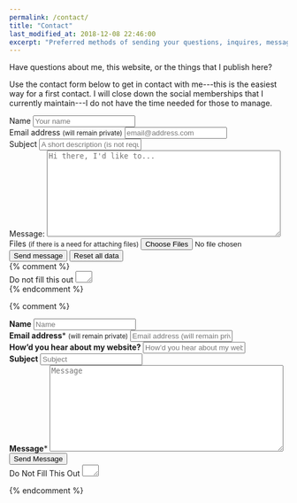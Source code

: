 ```yaml
---
permalink: /contact/
title: "Contact"
last_modified_at: 2018-12-08 22:46:00
excerpt: "Preferred methods of sending your questions, inquires, messages, and love letters to me."
---
```


Have questions about me, this website, or the things that I publish here?

Use the contact form below to get in contact with me---this is the easiest way for a first contact.
I will close down the social memberships that I currently maintain---I do not have the time needed for those to manage.

<form id="contact" name="contact" accept-charset="UTF-8" autocomplete="off" enctype="multipart/form-data" method="POST" novalidate data-netlify="true">
  <div>
    <label id="lblName" for="name">Name
      <input id="name" name="name" type="text" spellcheck="false" maxlength="255" required placeholder="Your name">
    </label>
  </div>
  <div>
    <label id="lblEmail" for="email">Email address <small>(will remain private)</small>
      <input id="email" name="email" type="email" spellcheck="false" maxlength="255" required placeholder="email@address.com">
    </label>
  </div>
  <div>
    <label id="lblSubject" for="subject">Subject
      <input id="subject" name="subject" type="text" spellcheck="true" maxlength="255" placeholder="A short description (is not required though)">
    </label>
  </div>
  <div>
    <label>Message: <textarea name="message" spellcheck="true" rows="10" cols="50" required placeholder="Hi there, I'd like to..."></textarea></label>
  </div>
  <div>
    <label id="lblFile" for="file">Files <small>(if there is a need for attaching files)</small>
      <input id="file" name="file" type="file" accept="image/*,.pdf" multiple>
    </label>
  </div>
  <div>
    <button id="submit" name="submit" type="submit" class="btn">Send message</button>
    <button id="reset" name="reset" type="reset" class="btn">Reset all data</button>
  </div>
  {% comment %}
  <div class="hidden">
    <label id="lblComment" for="comment">Do not fill this out
      <textarea name="comment" id="comment" rows="1" cols="1"></textarea>
      <input type="hidden" id="idstamp" name="idstamp" value="WW91J3JlIHdlbGNvbWUhCg==">
    </label>
  </div>
  {% endcomment %}
</form>

{% comment %}

<!-- this is an old form for reference only ! -->

<form id="form1" name="form1" accept-charset="UTF-8" autocomplete="off" enctype="multipart/form-data" method="post" novalidate action="https://dominicreich.com/cgi-bin/fm18.pl">
  <div class="form-group">
    <label class="sr-only" id="title7" for="Field7"><strong>Name</strong></label>
    <input id="Field7" name="realname" type="text" maxlength="255" placeholder="Name">
  </div>
  <div class="form-group">
    <label class="sr-only" id="title2" for="Field2"><strong>Email address</strong><span id="req_2" class="req">*</span> <small>(will remain private)</small></label>
    <input id="Field2" name="your_email" type="email" spellcheck="false" maxlength="255" required placeholder="Email address (will remain private)">
  </div>
  <div class="form-group">
    <label class="sr-only" id="title10" for="Field10"><strong>How&rsquo;d you hear about my website?</strong></label>
    <input id="Field10" name="heard_of" type="text" maxlength="255" placeholder="How&rsquo;d you hear about my website?">
  </div>
    <div class="form-group">
    <label class="sr-only" id="title11" for="Field11"><strong>Subject</strong></label>
    <input id="Field10" name="subject" type="text" maxlength="255" placeholder="Subject">
  </div>
  <div class="form-group">
    <label class="sr-only" id="title1" for="Field1"><strong>Message</strong><span id="req_1" class="req">*</span></label>
    <textarea id="Field1" name="message" spellcheck="true" rows="10" cols="50" required placeholder="Message"></textarea>
  </div>
  <div class="form-group">
    <button id="saveForm" name="saveForm" class="btn" type="submit">Send Message</button>
  </div>
  <div class="form-group hidden">
    <label for="comment">Do Not Fill This Out</label>
    <textarea name="comment" id="comment" rows="1" cols="1"></textarea>
    <input type="hidden" name="env_report" value="REMOTE_HOST,REMOTE_ADDR,REMOTE_USER,HTTP_USER_AGENT">
    <input type="hidden" name="recipient" value="webmail@dominicreich.com">
    <input type="hidden" name="email" value="webformmailer@dominicreich.com">
    <input type="hidden" name="required" value="realname,message">
    <input type="hidden" name="print_config" value="your_email,subject">
    <input type="hidden" name="print_blank_fields" value="1">
  </div>
</form>
{% endcomment %}
